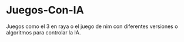 # Juegos-Con-IA
Juegos como el 3 en raya o el juego de nim con diferentes versiones o algoritmos para controlar la IA.
